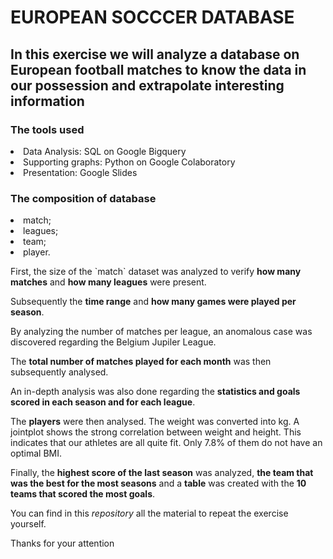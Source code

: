 <h1>EUROPEAN SOCCCER DATABASE</h1>

<h2>In this exercise we will analyze a database on European football matches to know the data in our possession and extrapolate interesting information</h2>

<p><h3>The tools used</h3>
<li>Data Analysis: SQL on Google Bigquery</li>
<li>Supporting graphs: Python on Google Colaboratory</li>
<li>Presentation: Google Slides</li></p>

<p><h3>The composition of database</h3>
<li>match;</li>
<li>leagues;</li>
<li>team;</li>
<li>player.</li></p>

<p>First, the size of the `match` dataset was analyzed to verify <b>how many matches</b> and <b>how many leagues</b> were present.

<p>Subsequently the <b>time range</b> and <b>how many games were played per season</b>.</p>

<p>By analyzing the number of matches per league, an anomalous case was discovered regarding the Belgium Jupiler League.</p>

<p>The <b>total number of matches played for each month</b> was then subsequently analysed.</p>

<p>An in-depth analysis was also done regarding the <b>statistics and goals scored in each season and for each league</b>.</p>

<p>The <b>players</b> were then analysed. The weight was converted into kg. A jointplot shows the strong correlation between weight and height. This indicates that our athletes are all quite fit. Only 7.8% of them do not have an optimal BMI.</p>

<p>Finally, the <b>highest score of the last season</b> was analyzed, <b>the team that was the best for the most seasons</b> and a <b>table</b> was created with the <b>10 teams that scored the most goals</b>.</p>

<p>You can find in this <i>repository</i> all the material to repeat the exercise yourself.</p>

<p>Thanks for your attention</p>
